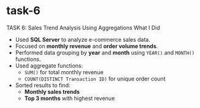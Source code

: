 # task-6
TASK 6: Sales Trend Analysis Using Aggregations
What I Did

- Used **SQL Server** to analyze e-commerce sales data.
- Focused on **monthly revenue** and **order volume trends**.
- Performed data grouping by **year** and **month** using `YEAR()` and `MONTH()` functions.
- Used aggregate functions:
  - `SUM()` for total monthly revenue
  - `COUNT(DISTINCT Transaction ID)` for unique order count
- Sorted results to find:
  - **Monthly sales trends**
  - **Top 3 months** with highest revenue
